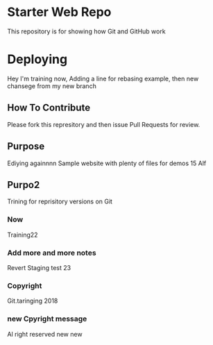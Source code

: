 # Starter Web Repo
This repository is for showing how Git and GitHub work
# Deploying
Hey I'm training now, Adding a line for rebasing example, then new chansege from my new branch
## How To Contribute
Please fork this represitory and then issue Pull Requests for review.
## Purpose
Ediying againnnn
Sample website with plenty of files for demos 15 Alf
## Purpo2
Trining for reprisitory versions on Git
### Now
Training22
### Add more and more notes
Revert Staging test 23
### Copyright
Git.taringing 2018
### new Cpyright message
Al right reserved new new